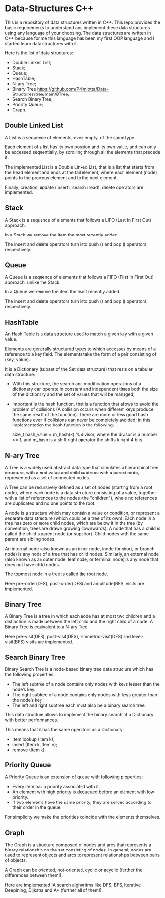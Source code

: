 # Data-Structures C++
This is a repository of data structures written in C++.
This repo provides the basic requirements to understand and implement these data structures using any language of your choosing.
The data structures are written in C++ because for me this language has been my first OOP language and I started learn data structures with it.

Here is the list of data structures:
- Double Linked List;
- Stack;
- Queue;
- HashTable;
- N-ary Tree;
- Binary Tree https://github.com/P4lmiotta/Data-Structures/tree/main/BTree;
- Search Binary Tree;
- Priority Queue;
- Graph.

## Double Linked List
A List is a sequence of elements, even empty, of the same type.

Each element of a list has its own position and its own value, and can only be accessed sequentially, by scrolling through all the elements that precede it.

The implemented List is a Double Linked List, that is a list that starts from the head element and ends at the tail element, where each element (node) points to the previous element and to the next element.

Finally, creation, update (insert), search (read), delete operators are implemented.

## Stack
A Stack is a sequence of elements that follows a LIFO (Last In First Out) approach.

In a Stack we remove the item the most recently added.

The insert and delete operators turn into push () and pop () operators, respectively.

## Queue
A Queue is a sequence of elements that follows a FIFO (First In First Out) approach, unlike the Stack.

In a Queue we remove the item the least recently added.

The insert and delete operators turn into push () and pop () operators, respectively.

## HashTable
An Hash Table is a data structure used to match a given key with a given value. 

Elements are generally structured types to which accesses by means of a reference to a key field. The elements take the form of a pair consisting of (key, value).

It is a Dictionary (subset of the Set data structure) that rests on
a tabular data structure:
- With this structure, the search and modification operations of a dictionary can operate in constant and independent times both the size of the dictionary and the set of values that will be managed;
- Important is the hash function, that is a function that allows to avoid the problem of collisions (A collision occurs when different keys produce the same
result of the function). There are more or less good hash functions even if collisions can never be completely avoided; in this implementation the hash function is the following: 

  size_t hash_value = m_hash(k) % divisor, where the divisor is a number >= 1, and m_hash is a shift right operator the shifts k right 4 bits.
  
## N-ary Tree
A Tree is a widely used abstract data type that simulates a hierarchical tree structure, with a root value and child subtrees with a parent node, represented as a set of connected nodes.

A Tree can be recursively defined as a set of nodes (starting from a root node), where each node is a data structure consisting of a value, together with a list of references to the nodes (the "children"), where no references are duplicated and no one points to the root.

A node is a structure which may contain a value or condition, or represent a separate data structure (which could be a tree of its own). Each node in a tree has zero or more child nodes, which are below it in the tree (by convention, trees are drawn growing downwards). A node that has a child is called the child's parent node (or superior). Child nodes with the same parent are sibling nodes.

An internal node (also known as an inner node, inode for short, or branch node) is any node of a tree that has child nodes. Similarly, an external node (also known as an outer node, leaf node, or terminal node) is any node that does not have child nodes.

The topmost node in a tree is called the root node.

Here pre-order(DFS), post-order(DFS) and amplitude(BFS) visits are implemented.

## Binary Tree
A Binary Tree is a tree in which each node has at most two children and a distinction is made between the left child and the right child of a node.
A Binary Tree is equivalent to a N-ary Tree.

Here pre-visit(DFS), post-visit(DFS), simmetric-visit(DFS) and level-visit(BFS) visits are implemented.

## Search Binary Tree
Binary Search Tree is a node-based binary tree data structure which has the following properties:

- The left subtree of a node contains only nodes with keys lesser than the node’s key.
- The right subtree of a node contains only nodes with keys greater than the node’s key.
- The left and right subtree each must also be a binary search tree.

This data structure allows to implement the binary search of a Dictionary with better performances.

This means that it has the same operators as a Dictionary:
- Item lookup (Item k);
- insert (Item k, Item v);
- remove (Item k).
  
## Priority Queue
A Priority Queue is an extension of queue with following properties:

- Every item has a priority associated with it.
- An element with high priority is dequeued before an element with low priority.
- If two elements have the same priority, they are served according to their order in the queue.

For simplicity we make the priorities coincide with the elements themselves.

## Graph
The Graph is a structure composed of nodes and arcs that represents a binary relationship on the set consisting of nodes.
In general, nodes are used to represent objects and arcs to represent relationships between pairs of objects.

A Graph can be oriented, not-oriented, cyclic or acyclic (further the differences between them!).

Here are implemented IA search alghoritms like DFS, BFS, Iterative Deepining, Dijkstra and A* (further all of them!).
